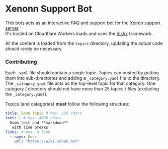 # Xenonn Support Bot

This bots acts as an interactive FAQ and support bot for the [Xenon support server](https://xenon.bot/support).  
It's hosted on Cloudflare Workers loads and uses the [Slshx](https://github.com/mrbbot/slshx) framework.

All the content is loaded from the `topics` directory, updating the actual code should rarely be necessary.

### Contributing

Each `.yaml` file should contain a single topic. Topics can bested by putting them into sub-directories and adding a `_category.yaml` file to the directory. The `_category.yaml` file acts as the top-level topic for that category.
One category / directory should not have more than 25 topics / files (excluding the `_category.yaml`).

Topics (and categories) **must** follow the following structure:

```yaml
title: Some Topic # max. 256 chars
text: | # max. 4096 chars
  Some test and **markdown**
  `with line breaks`
links: # max. 4 link
  - name: Docs
    url: "https://wiki.xenon.bot"
```
